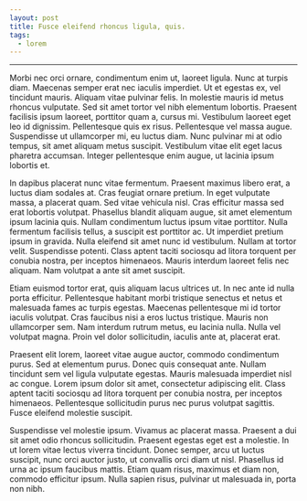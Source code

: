 ```yaml
---
layout: post
title: Fusce eleifend rhoncus ligula, quis.
tags:
  - lorem
---
```

- - -

Morbi nec orci ornare, condimentum enim ut, laoreet ligula. Nunc at turpis diam. Maecenas semper erat nec iaculis imperdiet. Ut et egestas ex, vel tincidunt mauris. Aliquam vitae pulvinar felis. In molestie mauris id metus rhoncus vulputate. Sed sit amet tortor vel nibh elementum lobortis. Praesent facilisis ipsum laoreet, porttitor quam a, cursus mi. Vestibulum laoreet eget leo id dignissim. Pellentesque quis ex risus. Pellentesque vel massa augue. Suspendisse ut ullamcorper mi, eu luctus diam. Nunc pulvinar mi at odio tempus, sit amet aliquam metus suscipit. Vestibulum vitae elit eget lacus pharetra accumsan. Integer pellentesque enim augue, ut lacinia ipsum lobortis et.

In dapibus placerat nunc vitae fermentum. Praesent maximus libero erat, a luctus diam sodales at. Cras feugiat ornare pretium. In eget vulputate massa, a placerat quam. Sed vitae vehicula nisl. Cras efficitur massa sed erat lobortis volutpat. Phasellus blandit aliquam augue, sit amet elementum ipsum lacinia quis. Nullam condimentum luctus ipsum vitae porttitor. Nulla fermentum facilisis tellus, a suscipit est porttitor ac. Ut imperdiet pretium ipsum in gravida. Nulla eleifend sit amet nunc id vestibulum. Nullam at tortor velit. Suspendisse potenti. Class aptent taciti sociosqu ad litora torquent per conubia nostra, per inceptos himenaeos. Mauris interdum laoreet felis nec aliquam. Nam volutpat a ante sit amet suscipit.

Etiam euismod tortor erat, quis aliquam lacus ultrices ut. In nec ante id nulla porta efficitur. Pellentesque habitant morbi tristique senectus et netus et malesuada fames ac turpis egestas. Maecenas pellentesque mi id tortor iaculis volutpat. Cras faucibus nisi a eros luctus tristique. Mauris non ullamcorper sem. Nam interdum rutrum metus, eu lacinia nulla. Nulla vel volutpat magna. Proin vel dolor sollicitudin, iaculis ante at, placerat erat.

Praesent elit lorem, laoreet vitae augue auctor, commodo condimentum purus. Sed at elementum purus. Donec quis consequat ante. Nullam tincidunt sem vel ligula vulputate egestas. Mauris malesuada imperdiet nisl ac congue. Lorem ipsum dolor sit amet, consectetur adipiscing elit. Class aptent taciti sociosqu ad litora torquent per conubia nostra, per inceptos himenaeos. Pellentesque sollicitudin purus nec purus volutpat sagittis. Fusce eleifend molestie suscipit.

Suspendisse vel molestie ipsum. Vivamus ac placerat massa. Praesent a dui sit amet odio rhoncus sollicitudin. Praesent egestas eget est a molestie. In ut lorem vitae lectus viverra tincidunt. Donec semper, arcu ut luctus suscipit, nunc orci auctor justo, ut convallis orci diam ut nisl. Phasellus id urna ac ipsum faucibus mattis. Etiam quam risus, maximus et diam non, commodo efficitur ipsum. Nulla sapien risus, pulvinar ut malesuada in, porta non nibh.